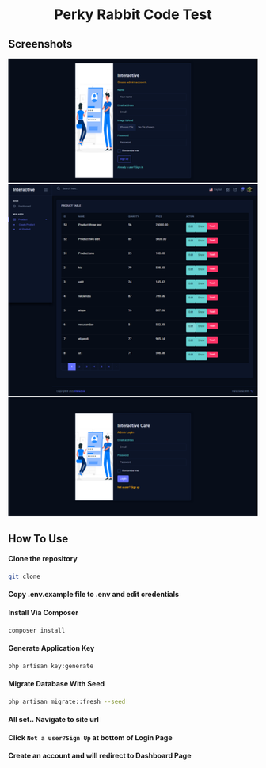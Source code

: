 <h1 align="center">Perky Rabbit Code Test</h1>

## Screenshots
<div class="row">
  <div class="column">
    <img src="https://github.com/mamoonbgc036/Interactive/blob/main/public/login.png">
  </div>
  <div class="column">
    <img src="https://github.com/mamoonbgc036/Interactive/blob/main/public/product.png">
  </div>
</div>
<div class="row">
  <div class="column">
    <img src="https://github.com/mamoonbgc036/Interactive/blob/main/public/registe.png">
  </div>
</div>

## How To Use

#### Clone the repository

```bash
git clone
```

#### Copy .env.example file to .env and edit credentials

#### Install Via Composer

```bash
composer install
```

#### Generate Application Key

```bash
php artisan key:generate
```

#### Migrate Database With Seed

```bash
php artisan migrate::fresh --seed
```

#### All set.. Navigate to site url 
#### Click `Not a user?Sign Up` at bottom of Login Page
#### Create an account and will redirect to Dashboard Page

